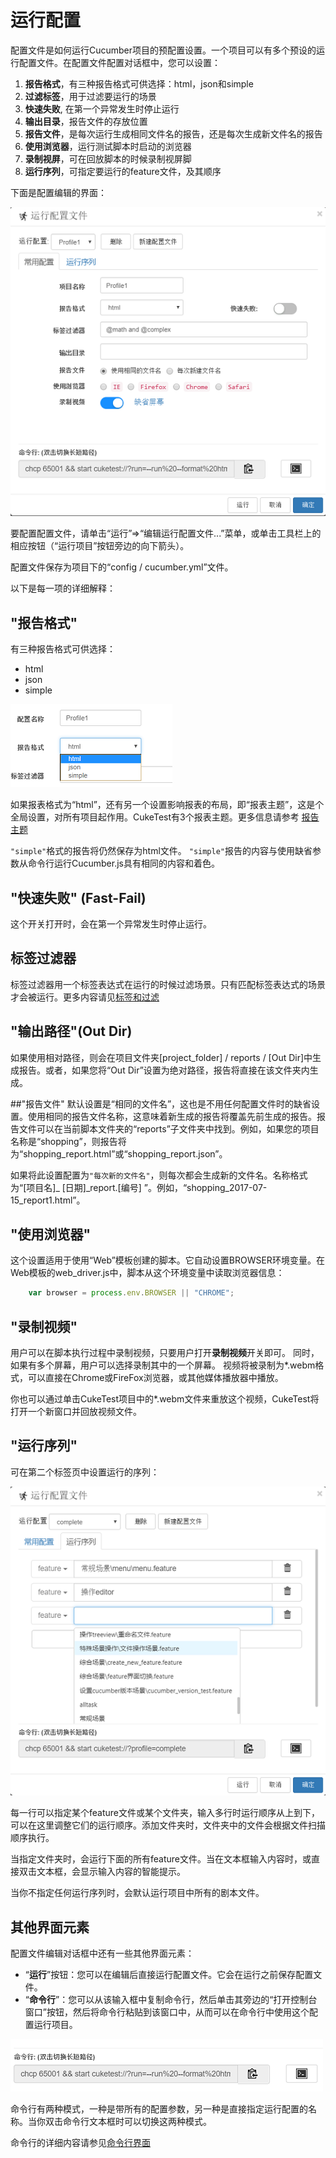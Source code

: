 # 运行配置

配置文件是如何运行Cucumber项目的预配置设置。一个项目可以有多个预设的运行配置文件。在配置文件配置对话框中，您可以设置：

1. **报告格式**，有三种报告格式可供选择：html，json和simple
2. **过滤标签**，用于过滤要运行的场景
3. **快速失败**, 在第一个异常发生时停止运行
3. **输出目录**，报告文件的存放位置
4. **报告文件**，是每次运行生成相同文件名的报告，还是每次生成新文件名的报告
5. **使用浏览器**，运行测试脚本时启动的浏览器
6. **录制视屏**，可在回放脚本的时候录制视屏脚
7. **运行序列**，可指定要运行的feature文件，及其顺序

下面是配置编辑的界面：

![](assets/run_profile.png)

要配置配置文件，请单击“运行”=>“编辑运行配置文件...”菜单，或单击工具栏上的相应按钮（“运行项目”按钮旁边的向下箭头）。 

配置文件保存为项目下的“config / cucumber.yml”文件。

以下是每一项的详细解释：

<a id="format"></a>
## "报告格式"

有三种报告格式可供选择：
* html
* json
* simple

![](assets/report_format.png)

如果报表格式为“html”，还有另一个设置影响报表的布局，即“报表主题”，这是个全局设置，对所有项目起作用。CukeTest有3个报表主题。更多信息请参考 [报告主题](/execution/reports.md#theme)

`"simple"`格式的报告将仍然保存为html文件。 `"simple"`报告的内容与使用缺省参数从命令行运行Cucumber.js具有相同的内容和着色。

## "快速失败" (Fast-Fail)

这个开关打开时，会在第一个异常发生时停止运行。

## 标签过滤器

标签过滤器用一个标签表达式在运行的时候过滤场景。只有匹配标签表达式的场景才会被运行。更多内容请见[标签和过滤](/features/tags.md#run)

## "输出路径"(Out Dir)
如果使用相对路径，则会在项目文件夹[project_folder] / reports / [Out Dir]中生成报告。或者，如果您将“Out Dir”设置为绝对路径，报告将直接在该文件夹内生成。

##"报告文件"
默认设置是“相同的文件名”，这也是不用任何配置文件时的缺省设置。使用相同的报告文件名称，这意味着新生成的报告将覆盖先前生成的报告。报告文件可以在当前脚本文件夹的“reports”子文件夹中找到。例如，如果您的项目名称是“shopping”，则报告将为“shopping_report.html”或“shopping_report.json”。

如果将此设置配置为`"每次新的文件名"`，则每次都会生成新的文件名。名称格式为“[项目名]_ [日期]_report.[编号] ”。例如，“shopping_2017-07-15_report1.html”。

## "使用浏览器"
这个设置适用于使用“Web”模板创建的脚本。它自动设置BROWSER环境变量。在Web模板的web_driver.js中，脚本从这个环境变量中读取浏览器信息：
```javascript
    var browser = process.env.BROWSER || "CHROME";
```
    
## "录制视频"
用户可以在脚本执行过程中录制视频，只要用户打开**录制视频**开关即可。 同时，如果有多个屏幕，用户可以选择录制其中的一个屏幕。 视频将被录制为*.webm格式，可以直接在Chrome或FireFox浏览器，或其他媒体播放器中播放。

你也可以通过单击CukeTest项目中的*.webm文件来重放这个视频，CukeTest将打开一个新窗口并回放视频文件。

## "运行序列"

可在第二个标签页中设置运行的序列：

![](assets/run_sequence.png)

每一行可以指定某个feature文件或某个文件夹，输入多行时运行顺序从上到下，可以在这里调整它们的运行顺序。添加文件夹时，文件夹中的文件会根据文件扫描顺序执行。

当指定文件夹时，会运行下面的所有feature文件。当在文本框输入内容时，或直接双击文本框，会显示输入内容的智能提示。

当你不指定任何运行序列时，会默认运行项目中所有的剧本文件。



## 其他界面元素

配置文件编辑对话框中还有一些其他界面元素：

* “**运行**”按钮：您可以在编辑后直接运行配置文件。它会在运行之前保存配置文件。
* “**命令行**”：您可以从该输入框中复制命令行，然后单击其旁边的“打开控制台窗口”按钮，然后将命令行粘贴到该窗口中，从而可以在命令行中使用这个配置运行项目。

![](assets/run_from_command.png)

命令行有两种模式，一种是带所有的配置参数，另一种是直接指定运行配置的名称。当你双击命令行文本框时可以切换这两种模式。

命令行的详细内容请参见[命令行界面](/execution/cli.md)